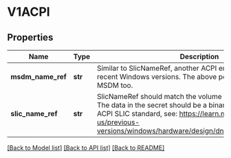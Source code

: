 # V1ACPI

## Properties
Name | Type | Description | Notes
------------ | ------------- | ------------- | -------------
**msdm_name_ref** | **str** | Similar to SlicNameRef, another ACPI entry that is used in more recent Windows versions. The above points to the spec of MSDM too. | [optional] 
**slic_name_ref** | **str** | SlicNameRef should match the volume name of a secret object. The data in the secret should be a binary blob that follows the ACPI SLIC standard, see: https://learn.microsoft.com/en-us/previous-versions/windows/hardware/design/dn653305(v&#x3D;vs.85) | [optional] 

[[Back to Model list]](../README.md#documentation-for-models) [[Back to API list]](../README.md#documentation-for-api-endpoints) [[Back to README]](../README.md)


